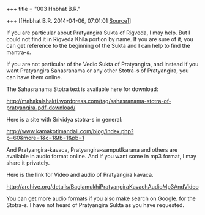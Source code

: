 +++
title = "003 Hnbhat B.R."

+++
[[Hnbhat B.R.	2014-04-06, 07:01:01 [Source](https://groups.google.com/g/samskrita/c/oZuA18X4ScM)]]



If you are particular about Pratyangira Sukta of Rigveda, I may help. But I could not find it in Rigveda Khila portion by name. If you are sure of it, you can get reference to the beginning of the Sukta and I can help to find the mantra-s.

  

  

If you are not particular of the Vedic Sukta of Pratyangira, and instead if you want Pratyangira Sahasranama or any other Stotra-s of Pratyangira, you can have them online.



The Sahasranama Stotra text is available here for download:

  

<http://mahakalshakti.wordpress.com/tag/sahasranama-stotra-of-pratyangira-pdf-download/>

  

Here is a site with Srividya stotra-s in general:

  

<http://www.kamakotimandali.com/blog/index.php?p=60&more=1&c=1&tb=1&pb=1>  

  

And Pratyangira-kavaca, Pratyangira-samputIkarana and others are available in audio format online. And if you want some in mp3 format, I may share it privately.

  

Here is the link for Video and audio of Pratyangira kavaca.

  

<http://archive.org/details/BaglamukhiPratyangiraKavachAudioMp3AndVideo>  

  

You can get more audio formats if you also make search on Google. for the Stotra-s. I have not heard of Pratyangira Sukta as you have requested.

  



  

